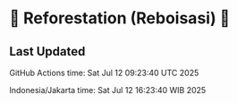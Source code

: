 
# 🌳 Reforestation (Reboisasi) 🌲

## Last Updated

GitHub Actions time: Sat Jul 12 09:23:40 UTC 2025

Indonesia/Jakarta time: Sat Jul 12 16:23:40 WIB 2025
